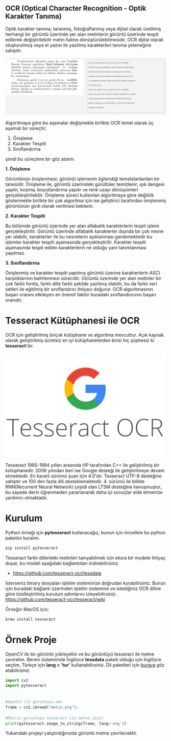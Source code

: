 **OCR (Optical Character Recognition - Optik Karakter Tanıma)** 
---------------------------------------------------------------

Optik karakter tanıma; taranmış, fotoğraflanmış veya dijital olarak üretilmiş herhangi bir görüntü üzerinde yer alan metinlerin görüntü üzerinde tespit edilerek değiştirilebilir metin haline dönüştürülebilmesidir. OCR dijital olarak oluşturulmuş veya el yazısı ile yazılmış karakterleri tanıma yeteneğine sahiptir.

![Optik Karakter Tanıma](static/ocr.png)

Algoritmaya göre bu aşamalar değişmekle birlikte OCR temel olarak üç aşamalı bir süreçtir;

1. Önişleme
2. Karakter Tespiti
3. Sınıflandırma

şimdi bu süreçlere bir göz atalım.

**1. Önişleme**

Görüntünün önişlenmesi; görüntü işlemenin ilgilendiği temelalanlardan bir tanesidir. Önişleme ile, görüntü üzerindeki gürültüler temizlenir, ışık dengesi yapılır, kırpma, boyutlandırma yapılır ve renk uzayı dönüşümleri gerçekleştirilebilir. Önişleme süreci kullanılan algoritmaya göre değiklik göstermekle birlikte bir çok algoritma için ise geliştirici tarafından önişlenmiş görüntünün girdi olarak verilmesi beklenir.

**2. Karakter Tespiti**

Bu bölümde görüntü üzerinde yer alan alfabatik karakterlerin tespit işlemi gerçekleştirilir. Görüntü üzerinde alfabatik karakterler dışında bir çok nesne yer alabilir, karakterler ile bu nesnelerin ayıklanması gerekmektedir bu işlemler karakter tespiti aşamasında gerçekleştirilir. Karakter tespiti aşamasında tespit edilen karakterlerin ne olduğu yani tanımlanması yapılmaz.

**3. Sınıflandırma**

Önişlenmiş ve karakter tespiti yapılmış görüntü üzerine karakterlerin ASCI karşılıklarının belirlenmesi sürecidir. Görüntü üzerinde yer alan metinler bir çok farklı fontla, farklı dille farklı şekilde yazılmış olabilir, bu da farklı veri setleri ile eğitilmiş bir sınıflandırıcı ihtiyacı doğurur. OCR algoritmasının başarı oranını etkileyen en önemli faktör buradaki sınıflandırıcının başarı oranıdır.


# Tesseract Kütüphanesi ile OCR

OCR için geliştirilmiş birçok kütüphane ve algoritma mevcuttur. Açık kaynak olarak geliştirilmiş ücretsiz en iyi kütüphanelerden birisi hiç şüphesiz ki **tesseract**'dır.

![Tesseract](static/tesseract.png)

Tesseract 1985-1994 yılları arasında HP tarafından C++ ile geliştirilmiş bir kütüphanedir. 2006 yılından beri ise Google desteği ile geliştirilmeye devam etmektedir. En kararlı sürümü şuan için 4.0'dır. Tesseract UTF-8 desteğine sahiptir ve 100 den fazla dili desteklemektedir. 4. sürümü ile bilikte RNN(Recurrent Neural Network) çeşidi olan LTSM desteğine kavuşmuştur, bu sayede derin öğrenmeden yararlanarak daha iyi sonuçlar elde etmenize yardımcı olmaktadır.

# Kurulum

Python örneği için **pytesseract** kullanacağız, bunun için öncelikle bu python paketini kuralım.

```Bash
pip install pytesseract
```
Tesseract farklı dillerdeki metinleri tanıyabilmek için eksra bir modele ihtiyaç duyar, bu modeli aşağıdaki bağlantıdan indirebilirsiniz. 

- https://github.com/tesseract-ocr/tessdata

İsterseniz binary dosyaları işletim sisteminize doğrudan kurabilirsiniz. Bunun için buradaki bağlantı üzerinden işletim sistemine ve istediğiniz OCR diline göre özelleştirilmiş kurulum adımlarını izleyebilirsiniz. https://github.com/tesseract-ocr/tesseract/wiki

Örneğin MacOS için;

```Bash
brew install tesseract
```


# Örnek Proje

OpenCV ile bir görüntü yükleyelim ve bu görüntüyü tesseract ile metne çevirelim. Benim sistemimde İngilizce **tessdata** paketi olduğu için İngilizce seçtim, Türkçe için **lang = 'tur'** kullanabilirsiniz. Dil paketleri için [buraya](https://github.com/tesseract-ocr/tesseract/wiki/Data-Files) göz atabilirsiniz.

```Python
import cv2
import pytesseract


#OpenCV ile goruntuyu oku
frame = cv2.imread("metin.png");

#Matris goruntuyu tesseract ile metne çevir
print(pytesseract.image_to_string(frame, lang='eng'))
```

Yukarıdaki projeyi çalıştırdığınızda görüntü metne çevrilecektir.